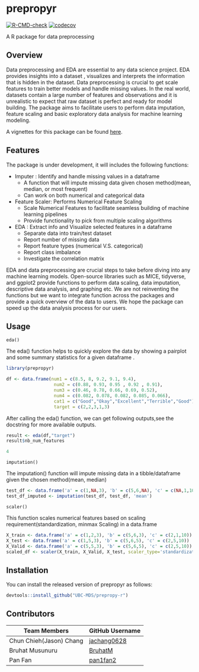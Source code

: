 
# prepropyr

<!-- badges: start -->
[![R-CMD-check](https://github.com/UBC-MDS/prepropy-r/workflows/R-CMD-check/badge.svg)](https://github.com/UBC-MDS/prepropy-r/actions)
[![codecov](https://codecov.io/gh/UBC-MDS/prepropy-r/branch/main/graph/badge.svg?token=ZGC19OTEOD)](https://codecov.io/gh/UBC-MDS/prepropy-r)
<!-- badges: end -->

A R package for data preprocessing 

## Overview

Data preprocessing and EDA are essential to any data science project. EDA provides insights into a dataset , visualizes and interprets the information that is hidden in the dataset. Data preprocessing is crucial to get scale features to train better models and handle missing values. In the real world, datasets contain a large number of features and observations and it is unrealistic to expect that raw dataset is perfect and ready for model building. The package aims to facilitate users to perform data imputation, feature scaling and basic exploratory data analysis for machine learning modeling.

A vignettes for this package can be found [here](https://ubc-mds.github.io/prepropy-r/).

## Features

The package is under development, it will includes the following functions:

- Imputer :  Identify and handle missing values in a dataframe
    - A function that will impute missing data given chosen method(mean, median, or most frequent)
    - Can work on both numerical and categorical data
- Feature Scaler:  Performs Numerical Feature Scaling 
    - Scale Numerical Features to facilitate seamless building of machine learning pipelines
    - Provide functionality to pick from multiple scaling algorithms
- EDA :  Extract info and Visualize selected features in a dataframe
    - Separate data into train/test dataset
    - Report number of missing data
    - Report feature types (numerical V.S. categorical)
    - Report class imbalance 
    - Investigate the correlation matrix

EDA and data preprocessing are crucial steps to take before diving into any machine learning models. Open-source libraries such as MICE, tidyverse, and ggplot2 provide functions to perform data scaling, data imputation, descriptive data analysis, and graphing  etc. We are not reinventing the functions but we want to integrate function across the packages and provide a quick overview of the data to users. We hope the package can speed up the data analysis process for our users.

## Usage

`eda()` 

The eda() function helps to quickly explore the data by showing a pairplot and some summary statistics for a given dataframe .

``` r
library(prepropyr)

df <- data.frame(num1 = c(8.5, 8, 9.2, 9.1, 9.4),
                  num2 = c(0.88, 0.93, 0.95 , 0.92 , 0.91),
                  num3 = c(0.46, 0.78, 0.66, 0.69, 0.52),
                  num4 = c(0.082, 0.078, 0.082, 0.085, 0.066),
                  cat1 = c("Good","Okay","Excellent","Terrible","Good"),
                  target = c(2,2,3,1,3)
```
After calling the eda() function, we can get following outputs,see the docstring for more available outputs.

``` r
result <- eda(df,"target")
result$nb_num_features
```

``` r
4
```

`imputation()`

The imputation() function will impute missing data in a tibble/dataframe given the chosen method(mean, median)

``` r
test_df <- data.frame('a' = c(1,NA,3), 'b' = c(5,6,NA), 'c' = c(NA,1,10))
test_df_imputed <- imputation(test_df, test_df, 'mean')
```

`scaler()`

This function scales numerical features based on scaling requirement(standardization, minmax Scaling) in a data.frame

``` r
X_train <- data.frame('a' = c(1,2,3), 'b' = c(5,6,3), 'c' = c(2,1,10))
X_test <- data.frame('a' = c(1,5,3), 'b' = c(5,6,5), 'c' = c(2,5,10))
X_Valid <- data.frame('a' = c(5,5,3), 'b' = c(5,6,5), 'c' = c(2,5,10))
scaled_df <- scaler(X_train, X_Valid, X_test, scaler_type='standardization')
```

## Installation

You can install the released version of prepropyr as follows:

``` r
devtools::install_github("UBC-MDS/prepropy-r")
```

## Contributors

|Team Members    | GitHub Username|
|---------------------|-----------|
|Chun Chieh(Jason) Chang | [jachang0628](https://github.com/jachang0628)|
|Bruhat Musunuru | [BruhatM](https://github.com/BruhatM)     |
|Pan Fan       | [pan1fan2](https://github.com/pan1fan2) |

